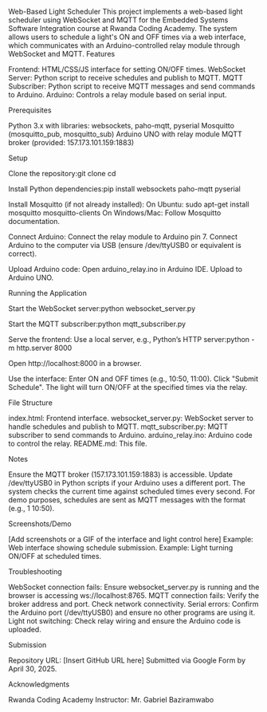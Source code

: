 Web-Based Light Scheduler
This project implements a web-based light scheduler using WebSocket and MQTT for the Embedded Systems Software Integration course at Rwanda Coding Academy. The system allows users to schedule a light's ON and OFF times via a web interface, which communicates with an Arduino-controlled relay module through WebSocket and MQTT.
Features

Frontend: HTML/CSS/JS interface for setting ON/OFF times.
WebSocket Server: Python script to receive schedules and publish to MQTT.
MQTT Subscriber: Python script to receive MQTT messages and send commands to Arduino.
Arduino: Controls a relay module based on serial input.

Prerequisites

Python 3.x with libraries: websockets, paho-mqtt, pyserial
Mosquitto (mosquitto_pub, mosquitto_sub)
Arduino UNO with relay module
MQTT broker (provided: 157.173.101.159:1883)

Setup

Clone the repository:git clone <repository-url>
cd <repository-folder>


Install Python dependencies:pip install websockets paho-mqtt pyserial


Install Mosquitto (if not already installed):
On Ubuntu: sudo apt-get install mosquitto mosquitto-clients
On Windows/Mac: Follow Mosquitto documentation.


Connect Arduino:
Connect the relay module to Arduino pin 7.
Connect Arduino to the computer via USB (ensure /dev/ttyUSB0 or equivalent is correct).


Upload Arduino code:
Open arduino_relay.ino in Arduino IDE.
Upload to Arduino UNO.



Running the Application

Start the WebSocket server:python websocket_server.py


Start the MQTT subscriber:python mqtt_subscriber.py


Serve the frontend:
Use a local server, e.g., Python’s HTTP server:python -m http.server 8000


Open http://localhost:8000 in a browser.


Use the interface:
Enter ON and OFF times (e.g., 10:50, 11:00).
Click "Submit Schedule".
The light will turn ON/OFF at the specified times via the relay.



File Structure

index.html: Frontend interface.
websocket_server.py: WebSocket server to handle schedules and publish to MQTT.
mqtt_subscriber.py: MQTT subscriber to send commands to Arduino.
arduino_relay.ino: Arduino code to control the relay.
README.md: This file.

Notes

Ensure the MQTT broker (157.173.101.159:1883) is accessible.
Update /dev/ttyUSB0 in Python scripts if your Arduino uses a different port.
The system checks the current time against scheduled times every second.
For demo purposes, schedules are sent as MQTT messages with the format <command> <time> (e.g., 1 10:50).

Screenshots/Demo

[Add screenshots or a GIF of the interface and light control here]
Example: Web interface showing schedule submission.
Example: Light turning ON/OFF at scheduled times.

Troubleshooting

WebSocket connection fails: Ensure websocket_server.py is running and the browser is accessing ws://localhost:8765.
MQTT connection fails: Verify the broker address and port. Check network connectivity.
Serial errors: Confirm the Arduino port (/dev/ttyUSB0) and ensure no other programs are using it.
Light not switching: Check relay wiring and ensure the Arduino code is uploaded.

Submission

Repository URL: [Insert GitHub URL here]
Submitted via Google Form by April 30, 2025.

Acknowledgments

Rwanda Coding Academy
Instructor: Mr. Gabriel Baziramwabo

